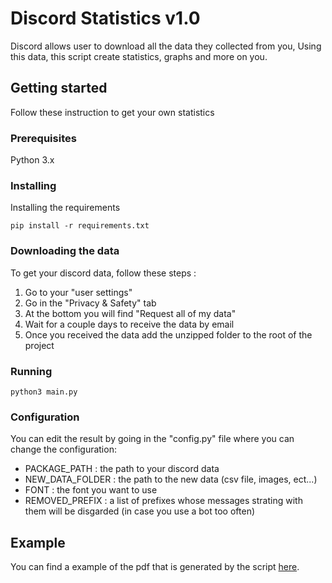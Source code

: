 # Discord Statistics v1.0

Discord allows user to download all the data they collected from you, Using this data, this script create statistics, graphs and more on you.

## Getting started

Follow these instruction to get your own statistics

### Prerequisites

Python 3.x

### Installing

Installing the requirements

```
pip install -r requirements.txt
```

### Downloading the data

To get your discord data, follow these steps : 
1. Go to your "user settings"
2. Go in the "Privacy & Safety" tab
3. At the bottom you will find "Request all of my data"
4. Wait for a couple days to receive the data by email
5. Once you received the data add the unzipped folder to the root of the project

### Running

```
python3 main.py
```

### Configuration

You can edit the result by going in the "config.py" file where you can change the configuration:
- PACKAGE_PATH : the path to your discord data
- NEW_DATA_FOLDER : the path to the new data (csv file, images, ect...)
- FONT : the font you want to use
- REMOVED_PREFIX : a list of prefixes whose messages strating with them will be disgarded (in case you use a bot too often)

## Example

You can find a example of the pdf that is generated by the script [here](ResultExample.pdf).
